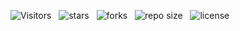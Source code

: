 ![Visitors](https://api.visitorbadge.io/api/visitors?path=Devsgeeknerd%2Fcur-fle-box&label=VISITANTES&labelColor=%23f9e64f&countColor=%23008000&style=plastic "Total de Visitas")
&nbsp;
![stars](https://img.shields.io/github/stars/Devsgeeknerd/cur-fle-box?style=plastic&label=ESTRELAS&labelColor=f9e64f "Total de Estrelas Recebidas")
&nbsp;
![forks](https://img.shields.io/github/forks/Devsgeeknerd/cur-fle-box?style=plastic&label=BIFURCAÇÕES&labelColor=f9e64f "Total de Bifurcações")
&nbsp;
![repo size](https://img.shields.io/github/repo-size/Devsgeeknerd/cur-fle-box?style=plastic&label=TAMANHO&labelColor=f9e64f "Tamanho do Repositório")
&nbsp;
![license](https://img.shields.io/github/license/Devsgeeknerd/cur-fle-box?style=plastic&label=LICENÇA&labelColor=f9e64f "Licença do Repositório")

